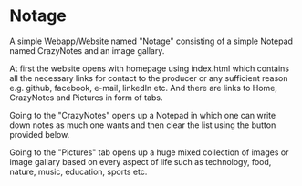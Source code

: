 # Notage

A simple Webapp/Website named "Notage" consisting of a simple Notepad named CrazyNotes and an image gallary.

At first the website opens with homepage using index.html which contains all the necessary links for contact to the producer or any sufficient reason e.g. github, facebook, e-mail, linkedIn etc. And there are links to Home, CrazyNotes and Pictures in form of tabs.

Going to the "CrazyNotes" opens up a Notepad in which one can write down notes as much one wants and then clear the list using the button provided below.

Going to the "Pictures" tab opens up a huge mixed collection of images or image gallary based on every aspect of life such as technology, food, nature, music, education, sports etc.
